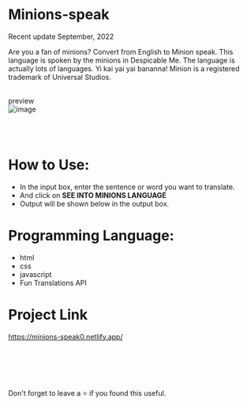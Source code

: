 # Minions-speak
Recent update September, 2022<br/>

Are you a fan of minions? Convert from English to Minion speak. This language is spoken by the minions in Despicable Me. The language is actually lots of languages. Yi kai yai yai bananna! Minion is a registered trademark of Universal Studios.

<br/>preview
<br/>
![image](https://user-images.githubusercontent.com/43793294/194708571-f59fefbb-30ec-497c-8386-87d279913ba9.png)

<br/>
<br/>

# How to Use:
 - In the input box, enter the sentence or word you want to translate.
 - And click on **SEE INTO MINIONS LANGUAGE**
 - Output will be shown below in the output box.
 
# Programming Language:

 - html
 - css 
 - javascript 
 - Fun Translations API

# Project Link

https://minions-speak0.netlify.app/

<br/>
<br/>
<br/>
<br/>

Don't forget to leave a ⭐ if you found this useful.
